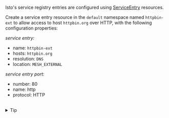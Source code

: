 Isto's service registry entries are configured using 
[ServiceEntry](https://istio.io/latest/docs/reference/config/networking/service-entry/#ServiceEntry) 
resources.

Create a service entry resource in the `default` namespace named `httpbin-ext` to allow
access to host `httpbin.org` over HTTP, with the following configuration properties:


*service entry:*
* name: `httpbin-ext`
* hosts: `httpbin.org`
* resolution: `DNS`
* location: `MESH_EXTERNAL`

*service entry port:*
* number: 80
* name: http
* protocol: HTTP


<br>
<details><summary>Tip</summary>

```plain
apiVersion: networking.istio.io/v1alpha3
kind: ServiceEntry
metadata:
  name: // TODO
spec:
  hosts:
  - // TODO
  ports:
  - number: // TODO
    name: // TODO
    protocol: // TODO
  resolution: // TODO
  location: // TODO
```{{copy}}
</details>

<br>
<details><summary>Solution</summary>

```plain
apiVersion: networking.istio.io/v1alpha3
kind: ServiceEntry
metadata:
  name: httpbin-ext
spec:
  hosts:
  - httpbin.org
  ports:
  - number: 80
    name: http
    protocol: HTTP
  resolution: DNS
  location: MESH_EXTERNAL
```{{copy}}
</details>